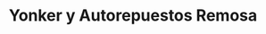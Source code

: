 ---
title: "Yonker y Autorepuestos Remosa"
url: /san-pedro-sula/yonker-y-autorepuestos-remosa/
shop: Autoteile
---